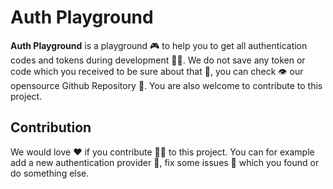 # Auth Playground

**Auth Playground** is a playground 🎮 to help you to get all authentication codes and tokens during development 🧑‍💻. We do not save any token or code which you received to be sure about that 🔐, you can check 👁 our opensource Github Repository 📖. You are also welcome to contribute to this project.

## Contribution

We would love ❤️ if you contribute 🧑‍💻 to this project. You can for example add a new authentication provider 🏢, fix some issues 🔴 which you found or do something else.

